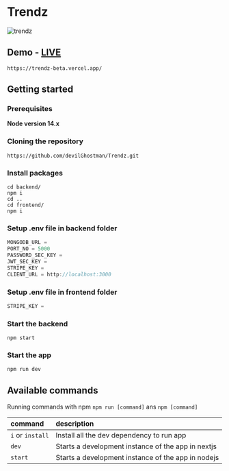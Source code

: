 # Trendz
![trendz](https://user-images.githubusercontent.com/82955240/233841426-31269040-ad19-4c72-9d15-80f565b2c3cc.png)

## Demo - [LIVE](https://trendz-beta.vercel.app/)
```shell
https://trendz-beta.vercel.app/
```

## Getting started
### Prerequisites

**Node version 14.x**

### Cloning the repository

```shell
https://github.com/devilGhostman/Trendz.git
```

### Install packages

```shell
cd backend/
npm i
cd ..
cd frontend/
npm i
```

### Setup .env file in backend folder


```js
MONGODB_URL =
PORT_NO = 5000
PASSWORD_SEC_KEY =
JWT_SEC_KEY = 
STRIPE_KEY =
CLIENT_URL = http://localhost:3000 
```

### Setup .env file in frontend folder

```js
STRIPE_KEY =
```

### Start the backend

```shell
npm start
```

### Start the app

```shell
npm run dev
```

## Available commands

Running commands with npm `npm run [command]` ans `npm [command]`

| command         | description                                        |
| :-------------- | :------------------------------------------------- |
| `i` or `install`| Install all the dev dependency to run app          |
| `dev`           | Starts a development instance of the app in nextjs |
| `start`         | Starts a development instance of the app in nodejs |
